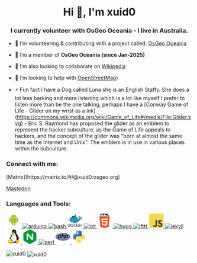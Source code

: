 <h1 align="center">Hi 👋, I'm xuid0</h1>
<h3 align="center">I currently volunteer with OsGeo Oceania - I live in Australia.</h3>

- 🔭 I’m volunteering & contributing with a project called: [OsGeo Oceania](https://osgeo-oceania.org)

- 🌱 I’m a member of **OsGeo Oceania (since Jan-2025)**

- 👯 I’m also looking to collaborate on [Wikipedia](https://en.wikipedia.org/wiki/User%3AXuid0)

- 🤝 I’m looking to help with [OpenStreetMap](https://www.openstreetmap.org/user/Xuid0%20(Josh%20G)))

- ⚡ Fun fact I have a Dog called Luna she is an English Staffy. She does a lot less barking and more listening which is a lot like myself I prefer to listen more than be the one talking, perhaps I have a [Conway Game of Life - Glider on my wrist as a ink] (https://commons.wikimedia.org/wiki/Game_of_Life#/media/File:Glider.svg) - Eric S. Raymond has proposed the glider as an emblem to represent the hacker subculture, as the Game of Life appeals to hackers, and the concept of the glider was "born at almost the same time as the Internet and Unix". The emblem is in use in various places within the subculture.

<h3 align="left">Connect with me:</h3>
[Matrix](https://matrix.to/#/@xuid0:osgeo.org)

[Mastodon](https://hardened.computer/@xuid0)
<p align="left">
</p>

<h3 align="left">Languages and Tools:</h3>
<p align="left"> <a href="https://developer.android.com" target="_blank" rel="noreferrer"> <img src="https://raw.githubusercontent.com/devicons/devicon/master/icons/android/android-original-wordmark.svg" alt="android" width="40" height="40"/> </a> <a href="https://www.arduino.cc/" target="_blank" rel="noreferrer"> <img src="https://cdn.worldvectorlogo.com/logos/arduino-1.svg" alt="arduino" width="40" height="40"/> </a> <a href="https://www.gnu.org/software/bash/" target="_blank" rel="noreferrer"> <img src="https://www.vectorlogo.zone/logos/gnu_bash/gnu_bash-icon.svg" alt="bash" width="40" height="40"/> </a> <a href="https://www.docker.com/" target="_blank" rel="noreferrer"> <img src="https://raw.githubusercontent.com/devicons/devicon/master/icons/docker/docker-original-wordmark.svg" alt="docker" width="40" height="40"/> </a> <a href="https://git-scm.com/" target="_blank" rel="noreferrer"> <img src="https://www.vectorlogo.zone/logos/git-scm/git-scm-icon.svg" alt="git" width="40" height="40"/> </a> <a href="https://www.w3.org/html/" target="_blank" rel="noreferrer"> <img src="https://raw.githubusercontent.com/devicons/devicon/master/icons/html5/html5-original-wordmark.svg" alt="html5" width="40" height="40"/> </a> <a href="https://gohugo.io/" target="_blank" rel="noreferrer"> <img src="https://api.iconify.design/logos-hugo.svg" alt="hugo" width="40" height="40"/> </a> <a href="https://ifttt.com/" target="_blank" rel="noreferrer"> <img src="https://www.vectorlogo.zone/logos/ifttt/ifttt-ar21.svg" alt="ifttt" width="40" height="40"/> </a> <a href="https://developer.mozilla.org/en-US/docs/Web/JavaScript" target="_blank" rel="noreferrer"> <img src="https://raw.githubusercontent.com/devicons/devicon/master/icons/javascript/javascript-original.svg" alt="javascript" width="40" height="40"/> </a> <a href="https://jekyllrb.com/" target="_blank" rel="noreferrer"> <img src="https://www.vectorlogo.zone/logos/jekyllrb/jekyllrb-icon.svg" alt="jekyll" width="40" height="40"/> </a> <a href="https://www.linux.org/" target="_blank" rel="noreferrer"> <img src="https://raw.githubusercontent.com/devicons/devicon/master/icons/linux/linux-original.svg" alt="linux" width="40" height="40"/> </a> <a href="https://www.nginx.com" target="_blank" rel="noreferrer"> <img src="https://raw.githubusercontent.com/devicons/devicon/master/icons/nginx/nginx-original.svg" alt="nginx" width="40" height="40"/> </a> <a href="https://www.perl.org/" target="_blank" rel="noreferrer"> <img src="https://api.iconify.design/logos-perl.svg" alt="perl" width="40" height="40"/> </a> <a href="https://www.php.net" target="_blank" rel="noreferrer"> <img src="https://raw.githubusercontent.com/devicons/devicon/master/icons/php/php-original.svg" alt="php" width="40" height="40"/> </a> <a href="https://www.python.org" target="_blank" rel="noreferrer"> <img src="https://raw.githubusercontent.com/devicons/devicon/master/icons/python/python-original.svg" alt="python" width="40" height="40"/> </a> </p>

<p><img align="left" src="https://github-readme-stats.vercel.app/api/top-langs?username=xuid0&show_icons=true&locale=en&layout=compact" alt="xuid0" /></p>

<p>&nbsp;<img align="center" src="https://github-readme-stats.vercel.app/api?username=xuid0&show_icons=true&locale=en" alt="xuid0" /></p>
